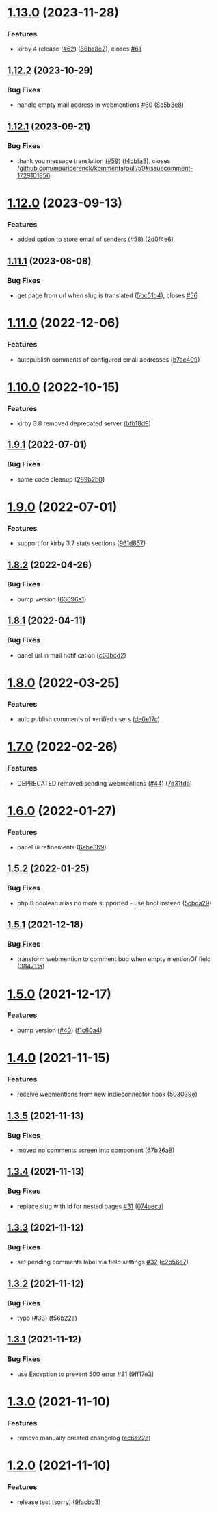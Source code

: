# [1.13.0](https://github.com/mauricerenck/komments/compare/v1.12.2...v1.13.0) (2023-11-28)


### Features

* kirby 4 release ([#62](https://github.com/mauricerenck/komments/issues/62)) ([86ba8e2](https://github.com/mauricerenck/komments/commit/86ba8e2d0d3ce15775aff91ac0d549173cc6eb0f)), closes [#61](https://github.com/mauricerenck/komments/issues/61)

## [1.12.2](https://github.com/mauricerenck/komments/compare/v1.12.1...v1.12.2) (2023-10-29)


### Bug Fixes

* handle empty mail address in webmentions [#60](https://github.com/mauricerenck/komments/issues/60) ([8c5b3e8](https://github.com/mauricerenck/komments/commit/8c5b3e84a2da4f61574ff172acb616b175f12dbd))

## [1.12.1](https://github.com/mauricerenck/komments/compare/v1.12.0...v1.12.1) (2023-09-21)


### Bug Fixes

* thank you message translation ([#59](https://github.com/mauricerenck/komments/issues/59)) ([f4cbfa3](https://github.com/mauricerenck/komments/commit/f4cbfa3a6f398ccb888ab9a6cc4c9e252c7a054a)), closes [/github.com/mauricerenck/komments/pull/59#issuecomment-1729101856](https://github.com//github.com/mauricerenck/komments/pull/59/issues/issuecomment-1729101856)

# [1.12.0](https://github.com/mauricerenck/komments/compare/v1.11.1...v1.12.0) (2023-09-13)


### Features

* added option to store email of senders ([#58](https://github.com/mauricerenck/komments/issues/58)) ([2d0f4e6](https://github.com/mauricerenck/komments/commit/2d0f4e61b869b0fc1943f6b857d41bde3b3312c2))

## [1.11.1](https://github.com/mauricerenck/komments/compare/v1.11.0...v1.11.1) (2023-08-08)


### Bug Fixes

* get page from url when slug is translated ([5bc51b4](https://github.com/mauricerenck/komments/commit/5bc51b4c9cc3e44de7cd2ff9e0c5e9c99e2c3683)), closes [#56](https://github.com/mauricerenck/komments/issues/56)

# [1.11.0](https://github.com/mauricerenck/komments/compare/v1.10.0...v1.11.0) (2022-12-06)


### Features

* autopublish comments of configured email addresses ([b7ac409](https://github.com/mauricerenck/komments/commit/b7ac409ebfba5d04a815e5b50be36c4c8895f25f))

# [1.10.0](https://github.com/mauricerenck/komments/compare/v1.9.1...v1.10.0) (2022-10-15)


### Features

* kirby 3.8 removed deprecated server ([bfb18d9](https://github.com/mauricerenck/komments/commit/bfb18d9f5199845ef4668fe6d25b3b1cb8ac556c))

## [1.9.1](https://github.com/mauricerenck/komments/compare/v1.9.0...v1.9.1) (2022-07-01)


### Bug Fixes

* some code cleanup ([289b2b0](https://github.com/mauricerenck/komments/commit/289b2b0b5ed68dcdec7110931e8cc75a9aeaaec4))

# [1.9.0](https://github.com/mauricerenck/komments/compare/v1.8.2...v1.9.0) (2022-07-01)


### Features

* support for kirby 3.7 stats sections ([961d857](https://github.com/mauricerenck/komments/commit/961d857f563400d920cadab187db086ef38960cf))

## [1.8.2](https://github.com/mauricerenck/komments/compare/v1.8.1...v1.8.2) (2022-04-26)


### Bug Fixes

* bump version ([63096e1](https://github.com/mauricerenck/komments/commit/63096e12f7865c8dfc67fbeb5474ea3c346b1e56))

## [1.8.1](https://github.com/mauricerenck/komments/compare/v1.8.0...v1.8.1) (2022-04-11)


### Bug Fixes

* panel url in mail notification ([c63bcd2](https://github.com/mauricerenck/komments/commit/c63bcd22068726ad1f013a01ebe06e4911fde989))

# [1.8.0](https://github.com/mauricerenck/komments/compare/v1.7.0...v1.8.0) (2022-03-25)


### Features

* auto publish comments of verified users ([de0e17c](https://github.com/mauricerenck/komments/commit/de0e17caa2f0126a240e2738a942ee52d7128b79))

# [1.7.0](https://github.com/mauricerenck/komments/compare/v1.6.0...v1.7.0) (2022-02-26)


### Features

* DEPRECATED removed sending webmentions ([#44](https://github.com/mauricerenck/komments/issues/44)) ([7d31fdb](https://github.com/mauricerenck/komments/commit/7d31fdb01e0791b78d4c4f5a77ea72fd5703a209))

# [1.6.0](https://github.com/mauricerenck/komments/compare/v1.5.2...v1.6.0) (2022-01-27)


### Features

* panel ui refinements ([6ebe3b9](https://github.com/mauricerenck/komments/commit/6ebe3b941ddbca5dcb4aa9a11eada0efd659146d))

## [1.5.2](https://github.com/mauricerenck/komments/compare/v1.5.1...v1.5.2) (2022-01-25)


### Bug Fixes

* php 8 boolean alias no more supported - use bool instead ([5cbca29](https://github.com/mauricerenck/komments/commit/5cbca29b141f76a474f65c4ed5b5c1220c1e239f))

## [1.5.1](https://github.com/mauricerenck/komments/compare/v1.5.0...v1.5.1) (2021-12-18)


### Bug Fixes

* transform webmention to comment bug when empty mentionOf field ([384711a](https://github.com/mauricerenck/komments/commit/384711a4f74f33d70a12da1ba0a0a6bd612c88bb))

# [1.5.0](https://github.com/mauricerenck/komments/compare/v1.4.0...v1.5.0) (2021-12-17)


### Features

* bump version ([#40](https://github.com/mauricerenck/komments/issues/40)) ([f1c60a4](https://github.com/mauricerenck/komments/commit/f1c60a4e3119db60b5a4665cf267c2fda930ae1c))

# [1.4.0](https://github.com/mauricerenck/komments/compare/v1.3.5...v1.4.0) (2021-11-15)


### Features

* receive webmentions from new indieconnector hook ([503039e](https://github.com/mauricerenck/komments/commit/503039eb1126a13e5381d5c23c522ab3a6e33708))

## [1.3.5](https://github.com/mauricerenck/komments/compare/v1.3.4...v1.3.5) (2021-11-13)


### Bug Fixes

* moved no comments screen into component ([67b26a8](https://github.com/mauricerenck/komments/commit/67b26a89fcccba0f7269865628fb21da53efbb85))

## [1.3.4](https://github.com/mauricerenck/komments/compare/v1.3.3...v1.3.4) (2021-11-13)


### Bug Fixes

* replace slug with id for nested pages [#31](https://github.com/mauricerenck/komments/issues/31) ([074aeca](https://github.com/mauricerenck/komments/commit/074aecac8a00d2f8ecf0ea21317e644746bd01c1))

## [1.3.3](https://github.com/mauricerenck/komments/compare/v1.3.2...v1.3.3) (2021-11-12)


### Bug Fixes

* set pending comments label via field settings [#32](https://github.com/mauricerenck/komments/issues/32) ([c2b56e7](https://github.com/mauricerenck/komments/commit/c2b56e783221dcf4f99bbd236b255b9c2c9a9728))

## [1.3.2](https://github.com/mauricerenck/komments/compare/v1.3.1...v1.3.2) (2021-11-12)


### Bug Fixes

* typo ([#33](https://github.com/mauricerenck/komments/issues/33)) ([f56b22a](https://github.com/mauricerenck/komments/commit/f56b22a6f0529ad15cb4fc9535d11f01fa3a9268))

## [1.3.1](https://github.com/mauricerenck/komments/compare/v1.3.0...v1.3.1) (2021-11-12)


### Bug Fixes

* use Exception to prevent 500 error [#31](https://github.com/mauricerenck/komments/issues/31) ([9ff17e3](https://github.com/mauricerenck/komments/commit/9ff17e301df0efffd67304a32f84cc7b3b1c8e0d))

# [1.3.0](https://github.com/mauricerenck/komments/compare/v1.2.0...v1.3.0) (2021-11-10)


### Features

* remove manually created changelog ([ec6a22e](https://github.com/mauricerenck/komments/commit/ec6a22e8be9be85dde78daf86a0f41426a8bc423))

# [1.2.0](https://github.com/mauricerenck/komments/compare/v1.1.0...v1.2.0) (2021-11-10)


### Features

* release test (sorry) ([9facbb3](https://github.com/mauricerenck/komments/commit/9facbb354bb6c84e4bdf604090b5e278078e9f1b))
